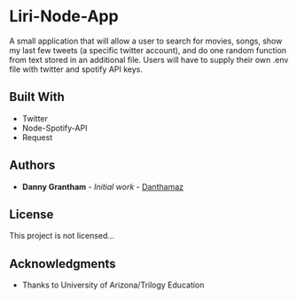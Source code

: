 # Liri-Node-App

A small application that will allow a user to search for movies, songs, show my last few tweets (a specific twitter account), and do one random function from text stored in an additional file. Users will have to supply their own .env file with twitter and spotify API keys.

## Built With

* Twitter
* Node-Spotify-API
* Request

## Authors

* **Danny Grantham** - *Initial work* - [Danthamaz](https://github.com/Danthamaz)

## License

This project is not licensed... 

## Acknowledgments

* Thanks to University of Arizona/Trilogy Education
